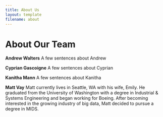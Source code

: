 ```yaml
---
title: About Us
layout: template
filename: about
--- 
```


# About Our Team

**Andrew Walters**
A few sentences about Andrew

**Cyprian Gascoigne**
A few sentences about Cyprian

**Kanitha Mann**
A few sentences about Kanitha

**Matt Vay**
Matt currently lives in Seattle, WA with his wife, Emily. He graduated from the University of Washington with a degree in Industrial & Systems Engineering and began working for Boeing. After becoming interested in the growing industry of big data, Matt decided to pursue a degree in MIDS.

